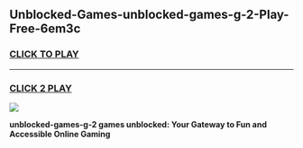 
## Unblocked-Games-unblocked-games-g-2-Play-Free-6em3c
<h3>
<a href="https://premium76.site?title=unblocked-games-g-2&ref=15A">CLICK TO PLAY</a></h3>
<hr>

<h3>
<a href="https://premium76.site?title=unblocked-games-g-2&ref=15A">CLICK 2 PLAY</a>
  
</h3>

<a href="https://premium76.site?title=unblocked-games-g-2&ref=15A"><img src="https://clearcache.store/games.png"></a>


**unblocked-games-g-2 games unblocked: Your Gateway to Fun and Accessible Online Gaming**
